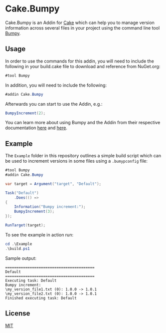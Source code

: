 # Cake.Bumpy

Cake.Bumpy is an Addin for [Cake](http://cakebuild.net/) which can help you to manage version information across several files in your project using the command line tool [Bumpy](https://github.com/fwinkelbauer/Bumpy).

## Usage

In order to use the commands for this addin, you will need to include the following in your build.cake file to download and reference from NuGet.org:

```csharp
#tool Bumpy
```

In addition, you will need to include the following:

```csharp
#addin Cake.Bumpy
```

Afterwards you can start to use the Addin, e.g.:

```csharp
BumpyIncrement(2);
```

You can learn more about using Bumpy and the Addin from their respective documentation [here](https://github.com/fwinkelbauer/Bumpy) and [here](https://cakebuild.net/dsl/bumpy/).

## Example

The `Example` folder in this repository outlines a simple build script which can be used to increment versions in some files using a `.bumypconfig` file:

```csharp
#tool Bumpy
#addin Cake.Bumpy

var target = Argument("target", "Default");

Task("Default")
    .Does(() =>
{
    Information("Bumpy increment:");
    BumpyIncrement(3);
});

RunTarget(target);
```

To see the example in action run:

```powershell
cd .\Example
.\build.ps1
```

Sample output:

```
========================================
Default
========================================
Executing task: Default
Bumpy increment:
\my_version_file1.txt (0): 1.0.0 -> 1.0.1
\my_version_file2.txt (0): 1.0.0 -> 1.0.1
Finished executing task: Default
```

## License

[MIT](http://opensource.org/licenses/MIT)
